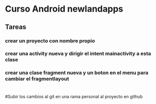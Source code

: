 # Curso Android newlandapps
## Tareas
### crear un proyecto con nombre propio
### crear una activity nueva y dirigir el intent mainactivity a esta clase
### crear una clase fragment nueva y un boton en el menu para cambiar el fragmentlayout
#
#
#
#Subir los cambios al git en una rama personal al proyecto en github
#
#
